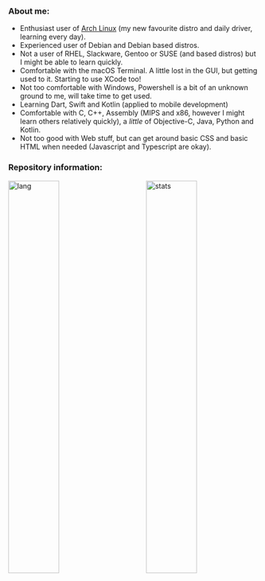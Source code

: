 ### About me:
  - Enthusiast user of [Arch Linux](https://github.com/nunopenim/nunopenim/blob/main/GUIDE_ArchLinuxInstallation.md) (my new favourite distro and daily driver, learning every day).
  - Experienced user of Debian and Debian based distros.
  - Not a user of RHEL, Slackware, Gentoo or SUSE (and based distros) but I might be able to learn quickly.
  - Comfortable with the macOS Terminal. A little lost in the GUI, but getting used to it. Starting to use XCode too!
  - Not too comfortable with Windows, Powershell is a bit of an unknown ground to me, will take time to get used.
  - Learning Dart, Swift and Kotlin (applied to mobile development)
  - Comfortable with C, C++, Assembly (MIPS and x86, however I might learn others relatively quickly), a *little* of Objective-C, Java, Python and Kotlin.
  - Not too good with Web stuff, but can get around basic CSS and basic HTML when needed (Javascript and Typescript are okay).

### Repository information:
<p>
  <img width="45%" align="left" alt="lang" src="https://github-readme-stats.vercel.app/api/top-langs/?username=nunopenim&layout=compact&hide_border=true&langs_count=14&theme=dark&custom_title=Languages" />
  <img width="45%" align="right" alt="stats" src="https://github-readme-stats.vercel.app/api?username=nunopenim&show_icons=true&hide_border=true&count_private=true&theme=dark&custom_title=Statistics">
</p>
